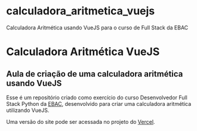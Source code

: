 # calculadora_aritmetica_vuejs
Calculadora Aritmética usando VueJS para o curso de Full Stack da EBAC

# Calculadora Aritmética VueJS

## Aula de criação de uma calculadora aritmética usando VueJS

Esse é um repositório criado como exercício do curso Desenvolvedor Full Stack Python da [EBAC](https://ebaconline.com.br/new/full-stack-python), desenvolvido para criar uma calculadora aritmética utilizando VueJS.

Uma versão do site pode ser acessada no projeto do [Vercel]().
